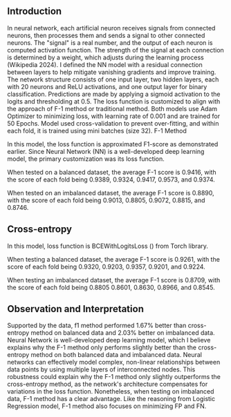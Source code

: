 ## Introduction

In neural network, each artificial neuron receives signals from connected neurons, then processes them and sends a signal to other connected neurons. The "signal" is a real number, and the output of each neuron is computed activation function. The strength of the signal at each connection is determined by a weight, which adjusts during the learning process (Wikipedia 2024). I defined the NN model with a residual connection between layers to help mitigate vanishing gradients and improve training. The network structure consists of one input layer, two hidden layers, each with 20 neurons and ReLU activations, and one output layer for binary classification. Predictions are made by applying a sigmoid activation to the logits and thresholding at 0.5. The loss function is customized to align with the approach of F-1 method or traditional method. Both models use Adam Optimizer to minimizing loss, with learning rate of 0.001 and are trained for 50 Epochs. Model used cross-validation to prevent over-fitting, and within each fold, it is trained using mini batches (size 32). 
F-1 Method

In this model, the loss function is approximated F1-score as demonstrated earlier. Since Neural Network (NN) is a well-developed deep learning model, the primary customization was its loss function.  

When tested on a balanced dataset, the average F-1 score is 0.9416, with the score of each fold being 0.9389, 0.9324, 0.9417, 0.9573, and 0.9374.

When tested on an imbalanced dataset, the average F-1 score is 0.8890, with the score of each fold being 0.9013, 0.8805, 0.9072, 0.8815, and 0.8746.

## Cross-entropy

In this model, loss function is BCEWithLogitsLoss () from Torch library.

When testing a balanced dataset, the average F-1 score is 0.9261, with the score of each fold being 0.9320, 0.9203, 0.9357, 0.9201, and 0.9224.

When testing an imbalanced dataset, the average F-1 score is 0.8709, with the score of each fold being 0.8805 0.8601, 0.8630, 0.8966, and 0.8545.

## Observation and Interpretation

Supported by the data, f1 method performed 1.67% better than cross-entropy method on balanced data and 2.03% better on imbalanced data. Neural Network is well-developed deep learning model, which I believe explains why the F-1 method only performs slightly better than the cross-entropy method on both balanced data and imbalanced data. Neural networks can effectively model complex, non-linear relationships between data points by using multiple layers of interconnected nodes. This robustness could explain why the F-1 method only slightly outperforms the cross-entropy method, as the network's architecture compensates for variations in the loss function. Nonetheless, when testing on imbalanced data, F-1 method has a clear advantage. Like the reasoning from Logistic Regression model, F-1 method also focuses on minimizing FP and FN. 
